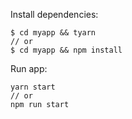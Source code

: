 Install dependencies:

```shell
$ cd myapp && tyarn
// or
$ cd myapp && npm install
```

Run app:

```shell
yarn start
// or
npm run start
```
